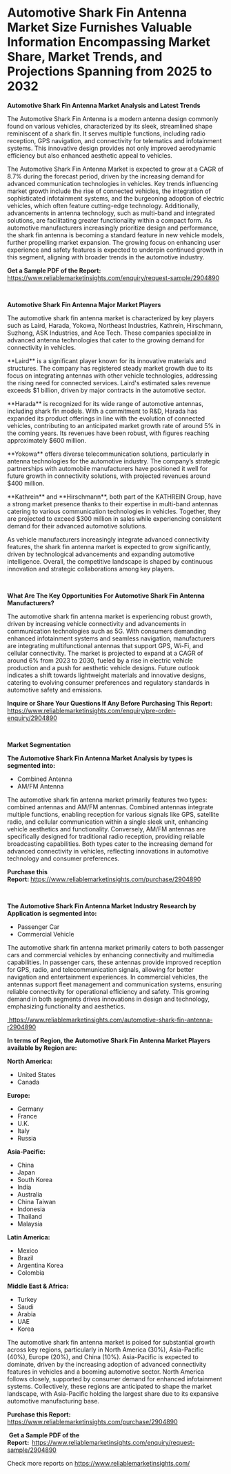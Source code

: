 <p><h1>Automotive Shark Fin Antenna Market Size Furnishes Valuable Information Encompassing Market Share, Market Trends, and Projections Spanning from 2025 to 2032</h1></p><p><strong>Automotive Shark Fin Antenna Market Analysis and Latest Trends</strong></p>
<p><p>The Automotive Shark Fin Antenna is a modern antenna design commonly found on various vehicles, characterized by its sleek, streamlined shape reminiscent of a shark fin. It serves multiple functions, including radio reception, GPS navigation, and connectivity for telematics and infotainment systems. This innovative design provides not only improved aerodynamic efficiency but also enhanced aesthetic appeal to vehicles.</p><p>The Automotive Shark Fin Antenna Market is expected to grow at a CAGR of 8.7% during the forecast period, driven by the increasing demand for advanced communication technologies in vehicles. Key trends influencing market growth include the rise of connected vehicles, the integration of sophisticated infotainment systems, and the burgeoning adoption of electric vehicles, which often feature cutting-edge technology. Additionally, advancements in antenna technology, such as multi-band and integrated solutions, are facilitating greater functionality within a compact form. As automotive manufacturers increasingly prioritize design and performance, the shark fin antenna is becoming a standard feature in new vehicle models, further propelling market expansion. The growing focus on enhancing user experience and safety features is expected to underpin continued growth in this segment, aligning with broader trends in the automotive industry.</p></p>
<p><strong>Get a Sample PDF of the Report:&nbsp;</strong> <a href="https://www.reliablemarketinsights.com/enquiry/request-sample/2904890?utm_campaign=2252&utm_medium=2&utm_source=Github&utm_content=ia&utm_term=12032025&utm_id=automotive-shark-fin-antenna">https://www.reliablemarketinsights.com/enquiry/request-sample/2904890</a></p>
<p>&nbsp;</p>
<p><strong>Automotive Shark Fin Antenna Major Market Players</strong></p>
<p><p>The automotive shark fin antenna market is characterized by key players such as Laird, Harada, Yokowa, Northeast Industries, Kathrein, Hirschmann, Suzhong, ASK Industries, and Ace Tech. These companies specialize in advanced antenna technologies that cater to the growing demand for connectivity in vehicles.</p><p>**Laird** is a significant player known for its innovative materials and structures. The company has registered steady market growth due to its focus on integrating antennas with other vehicle technologies, addressing the rising need for connected services. Laird's estimated sales revenue exceeds $1 billion, driven by major contracts in the automotive sector.</p><p>**Harada** is recognized for its wide range of automotive antennas, including shark fin models. With a commitment to R&D, Harada has expanded its product offerings in line with the evolution of connected vehicles, contributing to an anticipated market growth rate of around 5% in the coming years. Its revenues have been robust, with figures reaching approximately $600 million.</p><p>**Yokowa** offers diverse telecommunication solutions, particularly in antenna technologies for the automotive industry. The company’s strategic partnerships with automobile manufacturers have positioned it well for future growth in connectivity solutions, with projected revenues around $400 million.</p><p>**Kathrein** and **Hirschmann**, both part of the KATHREIN Group, have a strong market presence thanks to their expertise in multi-band antennas catering to various communication technologies in vehicles. Together, they are projected to exceed $300 million in sales while experiencing consistent demand for their advanced automotive solutions.</p><p>As vehicle manufacturers increasingly integrate advanced connectivity features, the shark fin antenna market is expected to grow significantly, driven by technological advancements and expanding automotive intelligence. Overall, the competitive landscape is shaped by continuous innovation and strategic collaborations among key players.</p></p>
<p>&nbsp;</p>
<p><strong>What Are The Key Opportunities For Automotive Shark Fin Antenna Manufacturers?</strong></p>
<p><p>The automotive shark fin antenna market is experiencing robust growth, driven by increasing vehicle connectivity and advancements in communication technologies such as 5G. With consumers demanding enhanced infotainment systems and seamless navigation, manufacturers are integrating multifunctional antennas that support GPS, Wi-Fi, and cellular connectivity. The market is projected to expand at a CAGR of around 6% from 2023 to 2030, fueled by a rise in electric vehicle production and a push for aesthetic vehicle designs. Future outlook indicates a shift towards lightweight materials and innovative designs, catering to evolving consumer preferences and regulatory standards in automotive safety and emissions.</p></p>
<p><strong>Inquire or Share Your Questions If Any Before Purchasing This Report:</strong> <a href="https://www.reliablemarketinsights.com/enquiry/pre-order-enquiry/2904890?utm_campaign=2252&utm_medium=2&utm_source=Github&utm_content=ia&utm_term=12032025&utm_id=automotive-shark-fin-antenna">https://www.reliablemarketinsights.com/enquiry/pre-order-enquiry/2904890</a></p>
<p>&nbsp;</p>
<p><strong>Market Segmentation</strong></p>
<p><strong>The Automotive Shark Fin Antenna Market Analysis by types is segmented into:</strong></p>
<p><ul><li>Combined Antenna</li><li>AM/FM Antenna</li></ul></p>
<p><p>The automotive shark fin antenna market primarily features two types: combined antennas and AM/FM antennas. Combined antennas integrate multiple functions, enabling reception for various signals like GPS, satellite radio, and cellular communication within a single sleek unit, enhancing vehicle aesthetics and functionality. Conversely, AM/FM antennas are specifically designed for traditional radio reception, providing reliable broadcasting capabilities. Both types cater to the increasing demand for advanced connectivity in vehicles, reflecting innovations in automotive technology and consumer preferences.</p></p>
<p><strong>Purchase this Report:&nbsp;</strong><a href="https://www.reliablemarketinsights.com/purchase/2904890?utm_campaign=2252&utm_medium=2&utm_source=Github&utm_content=ia&utm_term=12032025&utm_id=automotive-shark-fin-antenna">https://www.reliablemarketinsights.com/purchase/2904890</a></p>
<p>&nbsp;</p>
<p><strong>The Automotive Shark Fin Antenna Market Industry Research by Application is segmented into:</strong></p>
<p><ul><li>Passenger Car</li><li>Commercial Vehicle</li></ul></p>
<p><p>The automotive shark fin antenna market primarily caters to both passenger cars and commercial vehicles by enhancing connectivity and multimedia capabilities. In passenger cars, these antennas provide improved reception for GPS, radio, and telecommunication signals, allowing for better navigation and entertainment experiences. In commercial vehicles, the antennas support fleet management and communication systems, ensuring reliable connectivity for operational efficiency and safety. This growing demand in both segments drives innovations in design and technology, emphasizing functionality and aesthetics.</p></p>
<p><a href="https://www.reliablemarketinsights.com/automotive-shark-fin-antenna-r2904890?utm_campaign=2252&utm_medium=2&utm_source=Github&utm_content=ia&utm_term=12032025&utm_id=automotive-shark-fin-antenna">&nbsp;https://www.reliablemarketinsights.com/automotive-shark-fin-antenna-r2904890</a></p>
<p><strong>In terms of Region, the Automotive Shark Fin Antenna Market Players available by Region are:</strong></p>
<p>
    <p> <strong> North America: </strong>
        <ul>
            <li>United States</li>
            <li>Canada</li>
        </ul>
        </p> 
    <p> <strong> Europe: </strong>
        <ul>
            <li>Germany</li>
            <li>France</li>
            <li>U.K.</li>
            <li>Italy</li>
            <li>Russia</li>
        </ul>
        </p> 
    <p> <strong> Asia-Pacific: </strong>
        <ul>
            <li>China</li>
            <li>Japan</li>
            <li>South Korea</li>
            <li>India</li>
            <li>Australia</li>
            <li>China Taiwan</li>
            <li>Indonesia</li>
            <li>Thailand</li>
            <li>Malaysia</li>
        </ul>
        </p> 
    <p> <strong> Latin America: </strong>
        <ul>
            <li>Mexico</li>
            <li>Brazil</li>
            <li>Argentina Korea</li>
            <li>Colombia</li>
        </ul>
        </p> 
    <p> <strong> Middle East & Africa: </strong>
        <ul>
            <li>Turkey</li>
            <li>Saudi</li>
            <li>Arabia</li>
            <li>UAE</li>
            <li>Korea</li>
        </ul>
    </p>
    </p>
<p><p>The automotive shark fin antenna market is poised for substantial growth across key regions, particularly in North America (30%), Asia-Pacific (40%), Europe (20%), and China (10%). Asia-Pacific is expected to dominate, driven by the increasing adoption of advanced connectivity features in vehicles and a booming automotive sector. North America follows closely, supported by consumer demand for enhanced infotainment systems. Collectively, these regions are anticipated to shape the market landscape, with Asia-Pacific holding the largest share due to its expansive automotive manufacturing base.</p></p>
<p><strong>Purchase this Report: </strong><a href="https://www.reliablemarketinsights.com/purchase/2904890?utm_campaign=2252&utm_medium=2&utm_source=Github&utm_content=ia&utm_term=12032025&utm_id=automotive-shark-fin-antenna">https://www.reliablemarketinsights.com/purchase/2904890</a></p>
<p>&nbsp;<strong>Get a Sample PDF of the Report:&nbsp;&nbsp;</strong><a href="https://www.reliablemarketinsights.com/enquiry/request-sample/2904890?utm_campaign=2252&utm_medium=2&utm_source=Github&utm_content=ia&utm_term=12032025&utm_id=automotive-shark-fin-antenna">https://www.reliablemarketinsights.com/enquiry/request-sample/2904890</a></p>
<p><strong></strong></p>
<p>Check more reports on <a href="https://www.reliablemarketinsights.com/?utm_campaign=2252&utm_medium=2&utm_source=Github&utm_content=ia&utm_term=12032025&utm_id=automotive-shark-fin-antenna">https://www.reliablemarketinsights.com/</a></p>